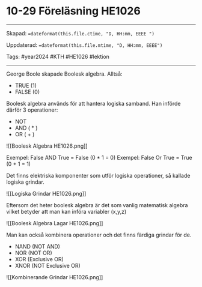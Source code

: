# 10-29 Föreläsning HE1026

---

Skapad: `=dateformat(this.file.ctime, "D, HH:mm, EEEE ")`

Uppdaterad: `=dateformat(this.file.mtime, "D, HH:mm, EEEE")`

Tags: #year2024 #KTH #HE1026 #lektion 

---

George Boole skapade Boolesk algebra. Alltså:

- TRUE (1)
- FALSE (0)

Boolesk algebra används för att hantera logiska samband. Han införde därför 3 operationer:

- NOT
- AND ( * )
- OR ( + )

![[Boolesk Algebra HE1026.png]]

Exempel: False AND True = False (0 * 1 = 0)
Exempel: False Or True = True (0 + 1 = 1)

Det finns elektriska komponenter som utför logiska operationer, så kallade logiska grindar.

![[Logiska Grindar HE1026.png]]

Eftersom det heter boolesk algebra är det som vanlig matematisk algebra vilket betyder att man kan införa variabler (x,y,z)

![[Boolesk Algebra Lagar HE1026.png]]

Man kan också kombinera operationer och det finns färdiga grindar för de.

- NAND (NOT AND)
- NOR (NOT OR)
- XOR (Exclusive OR)
- XNOR (NOT Exclusive OR)

![[Kombinerande Grindar HE1026.png]]
